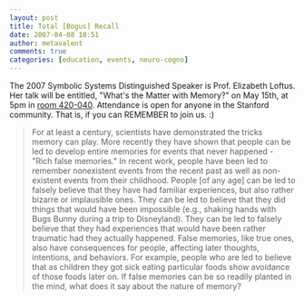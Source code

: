```yaml
---
layout: post
title: Total [Bogus] Recall
date: 2007-04-08 10:51
author: metavalent
comments: true
categories: [education, events, neuro-cogno]
---
```

The 2007 Symbolic Systems Distinguished Speaker is Prof. Elizabeth Loftus. Her talk will be entitled, "What's the Matter with Memory?" on May 15th, at 5pm in <a href="http://campus-map.stanford.edu/index.cfm?ID=01-420">room 420-040</a>. Attendance is open for anyone in the Stanford community. That is, if you can REMEMBER to join us. :)<blockquote>For at least a century, scientists have demonstrated the tricks memory can play. More recently they have  shown that people can be led to develop entire memories for events that never happened - "Rich false memories." In recent work, people have been led to remember nonexistent events from the recent past as well as non-existent events from their childhood. People [of any age] can be led to falsely believe that they have had familiar experiences, but also rather bizarre or implausible ones. They can be led to believe that they did things that would have been impossible (e.g., shaking hands with Bugs Bunny during a trip to Disneyland). They can be led to falsely believe that they had experiences that would have been rather traumatic had they actually happened. False memories, like true ones, also have consequences for people, affecting later thoughts, intentions, and behaviors. For example, people who are led to believe that as children they got sick eating particular foods show avoidance of those foods later on. If false memories can be so readily planted in the mind, what does it say about the nature of memory?</blockquote>



